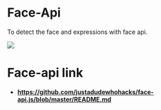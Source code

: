 # Face-Api
To detect the face and expressions with face api.

![](face-api-giphy.gif)

# Face-api link
* **https://github.com/justadudewhohacks/face-api.js/blob/master/README.md**
